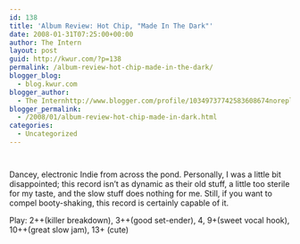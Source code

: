 ```yaml
---
id: 138
title: 'Album Review: Hot Chip, "Made In The Dark"'
date: 2008-01-31T07:25:00+00:00
author: The Intern
layout: post
guid: http://kwur.com/?p=138
permalink: /album-review-hot-chip-made-in-the-dark/
blogger_blog:
  - blog.kwur.com
blogger_author:
  - The Internhttp://www.blogger.com/profile/10349737742583608674noreply@blogger.com
blogger_permalink:
  - /2008/01/album-review-hot-chip-made-in-dark.html
categories:
  - Uncategorized
---
```

<div class="pf-content">
  <p>
    <a onblur="try {parent.deselectBloggerImageGracefully();} catch(e) {}" href="http://www.kwur.com/blog/uploaded_images/hotchip-743816.jpg"><img style="margin: 0px auto 10px; display: block; text-align: center; cursor: pointer;" src="http://www.kwur.com/blog/uploaded_images/hotchip-743812.jpg" alt="" border="0" /></a><br />Dancey, electronic Indie from across the pond. Personally, I was a little bit disappointed; this record isn’t as dynamic as their old stuff, a little too sterile for my taste, and the slow stuff does nothing for me. Still, if you want to compel booty-shaking, this record is certainly capable of it.
  </p>
  
  <p>
    Play: 2++(killer breakdown), 3++(good set-ender), 4, 9+(sweet vocal hook), 10++(great slow jam), 13+ (cute)
  </p>
</div>